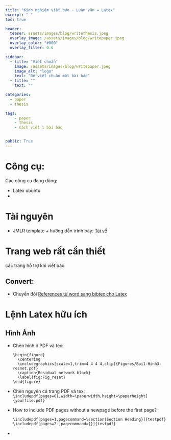 ```yaml
---
title: "Kinh nghiệm viết báo - Luận văn = Latex"
excerpt: " "
toc: true

header:
  teaser: assets/images/blog/writethesis.jpeg
  overlay_image: /assets/images/blog/writepaper.jpeg
  overlay_color: "#000"
  overlay_filter: 0.6

sidebar:
  - title: "Viết chuẩn"
    image: /assets/images/blog/writepaper.jpeg
    image_alt: "logo"
    text: "Để viết chuẩn một bài báo"
  - title: ""
    text: ""

categories:
  - paper
  - thesis

tags:
    - paper
    - thesis
    - Cách viết 1 bài báo


public: True   
---
```


# Công cụ:
Các công cụ đang dùng:

- Latex ubuntu
-

# Tài nguyên

- JMLR template + hướng dẫn trình bày: [Tải về](http://www.jmlr.org/format/format.html)

# Trang web rất cần thiết
các trang hỗ trợ khi viết báo

## Convert:
- Chuyển đổi [References từ word sang bibtex cho Latex](https://rintze.zelle.me/ref-extractor/)

# Lệnh Latex hữu ích

## Hình Ảnh
- Chèn hình ở PDF và tex:
    ```
    \begin{figure}
      \centering
      \includegraphics[scale=1,trim=4 4 4 4,clip]{Figures/Bai1-Hinh3-resnet.pdf}
      \caption{Residual network block}
      \label{fig:Fig_reset}
    \end{figure}
    ```

- Chèn nguyên cả trang PDF và tex:
`\includepdf[pages=61,width=\paperwidth,height=\paperheight]{yourfile.pdf}`

- How to include PDF pages without a newpage before the first page?

    ```
    \includepdf[pages=1,pagecommand=\section{Section Heading}]{testpdf}
    \includepdf[pages=2-,pagecommand={}]{testpdf}
    ```

























-
